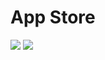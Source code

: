 # App Store
<img src="https://img.shields.io/badge/Swift-5.3-orange"> <img src="https://img.shields.io/badge/iOS-13.2%2B-lightgrey">
